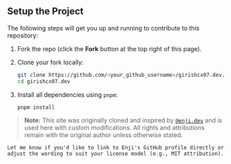 ## Setup the Project

The following steps will get you up and running to contribute to this repository:

1. Fork the repo (click the **Fork** button at the top right of this page).
2. Clone your fork locally:

   ```bash
   git clone https://github.com/<your_github_username>/girishcx07.dev.git
   cd girishcx07.dev
   ```

3. Install all dependencies using `pnpm`:

   ```bash
   pnpm install
   ```

> **Note:** This site was originally cloned and inspired by [`@enji.dev`](https://github.com/enji-dev) and is used here with custom modifications.
> All rights and attributions remain with the original author unless otherwise stated.

```
Let me know if you'd like to link to Enji's GitHub profile directly or adjust the wording to suit your license model (e.g., MIT attribution).
```

